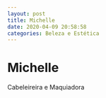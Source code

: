 ```yaml
---
layout: post
title: Michelle
date: 2020-04-09 20:58:58 
categories: Beleza e Estética
---
```


# Michelle

Cabeleireira e Maquiadora
